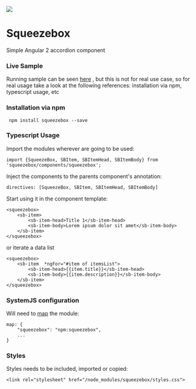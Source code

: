 [<img src="https://david-dm.org/asotog/squeezebox.svg">](https://david-dm.org/asotog/squeezebox)

# Squeezebox
Simple Angular 2 accordion component

### Live Sample
Running sample can be seen [here](http://plnkr.co/edit/DSNuVy5iOQsFag7FZQcT?p=preview) , but this is not for real use case, so for real usage take a look at the following references: installation via npm, typescript usage, etc

### Installation via npm
` npm install squeezebox --save`

### Typescript Usage
Import the modules wherever are going to be used:

`import {SqueezeBox, SBItem, SBItemHead, SBItemBody} from 'squeezebox/components/squeezebox';`

Inject the components to the parents component's annotation:

`directives: [SqueezeBox, SBItem, SBItemHead, SBItemBody]`

Start using it in the component template:

```
<squeezebox>
    <sb-item>
        <sb-item-head>Title 1</sb-item-head>
        <sb-item-body>Lorem ipsum dolor sit amet</sb-item-body>
    </sb-item>
</squeezebox>
```

or iterate a data list

```
<squeezebox>
    <sb-item  *ngFor="#item of itemsList">
        <sb-item-head>{{item.title}}</sb-item-head>
        <sb-item-body>{{item.description}}</sb-item-body>
    </sb-item>
</squeezebox>
```

### SystemJS configuration
Will need to [map](https://github.com/systemjs/systemjs/blob/master/docs/config-api.md#map) the module:
```
map: {
    "squeezebox": "npm:squeezebox",
    ...
}
```

### Styles
Styles needs to be included, imported or copied:
```
<link rel="stylesheet" href="/node_modules/squeezebox/styles.css">
```
